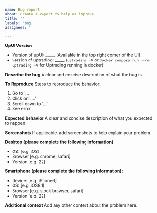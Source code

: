 ```yaml
---
name: Bug report
about: Create a report to help us improve
title: ''
labels: 'bug'
assignees: ''

---
```


**UpUI Version**

- Version of upUI: _____ (Available in the top right corner of the UI)
- version of uptrading: _____ (`uptrading -V` or `docker compose run --rm uptrading -V` for Uptrading running in docker)

**Describe the bug**
A clear and concise description of what the bug is.

**To Reproduce**
Steps to reproduce the behavior:
1. Go to '...'
2. Click on '....'
3. Scroll down to '....'
4. See error

**Expected behavior**
A clear and concise description of what you expected to happen.

**Screenshots**
If applicable, add screenshots to help explain your problem.

**Desktop (please complete the following information):**
 - OS: [e.g. iOS]
 - Browser [e.g. chrome, safari]
 - Version [e.g. 22]

**Smartphone (please complete the following information):**
 - Device: [e.g. iPhone6]
 - OS: [e.g. iOS8.1]
 - Browser [e.g. stock browser, safari]
 - Version [e.g. 22]

**Additional context**
Add any other context about the problem here.
